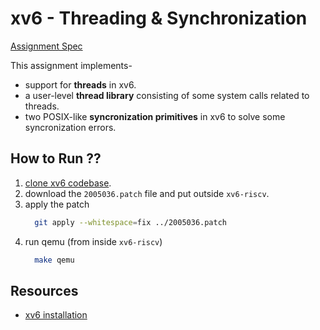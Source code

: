 # xv6 - Threading & Synchronization

[Assignment Spec](https://github.com/TawhidMM/OS-CSE-314/blob/main/Offline-5%20Threads/Offline_5_Threading.md)

This assignment implements-

- support for **threads** in xv6. 
- a user-level **thread library** consisting of some system calls related to threads. 
- two POSIX-like **syncronization primitives** in xv6 to solve some syncronization errors.

## How to Run ??

1. [clone xv6 codebase](https://github.com/TawhidMM/OS-CSE-314/blob/main/Offline-2%20system-call/resources/xv6_installation.md).
2. download the `2005036.patch` file and put outside `xv6-riscv`.
3. apply the patch
    ```bash
      git apply --whitespace=fix ../2005036.patch
    ```
4. run qemu (from inside `xv6-riscv`)
    ```bash
      make qemu
    ```

## Resources

- [xv6 installation](https://github.com/TawhidMM/OS-CSE-314/blob/main/Offline-2%20system-call/resources/xv6_installation.md)